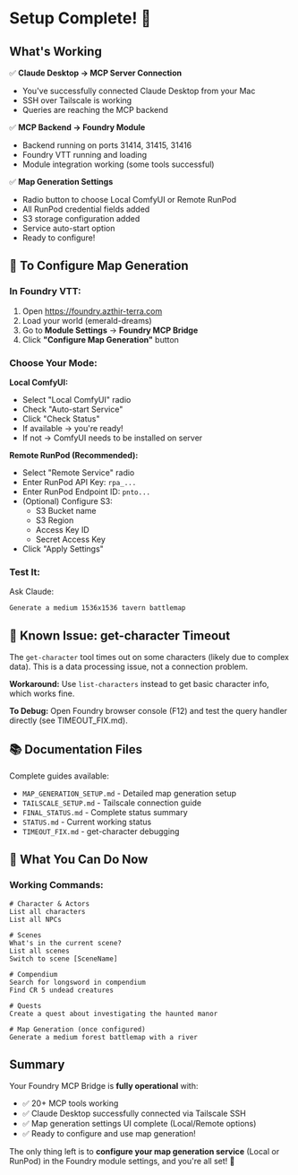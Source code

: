 # Setup Complete! 🎉

## What's Working

✅ **Claude Desktop → MCP Server Connection**
- You've successfully connected Claude Desktop from your Mac
- SSH over Tailscale is working
- Queries are reaching the MCP backend

✅ **MCP Backend → Foundry Module**
- Backend running on ports 31414, 31415, 31416
- Foundry VTT running and loading
- Module integration working (some tools successful)

✅ **Map Generation Settings**
- Radio button to choose Local ComfyUI or Remote RunPod
- All RunPod credential fields added
- S3 storage configuration added
- Service auto-start option
- Ready to configure!

## 📝 To Configure Map Generation

### In Foundry VTT:
1. Open https://foundry.azthir-terra.com
2. Load your world (emerald-dreams)
3. Go to **Module Settings** → **Foundry MCP Bridge**
4. Click **"Configure Map Generation"** button

### Choose Your Mode:

**Local ComfyUI:**
- Select "Local ComfyUI" radio
- Check "Auto-start Service"
- Click "Check Status"
- If available → you're ready!
- If not → ComfyUI needs to be installed on server

**Remote RunPod (Recommended):**
- Select "Remote Service" radio
- Enter RunPod API Key: `rpa_...`
- Enter RunPod Endpoint ID: `pnto...`
- (Optional) Configure S3:
  - S3 Bucket name
  - S3 Region
  - Access Key ID
  - Secret Access Key
- Click "Apply Settings"

### Test It:
Ask Claude:
```
Generate a medium 1536x1536 tavern battlemap
```

## 🐛 Known Issue: get-character Timeout

The `get-character` tool times out on some characters (likely due to complex data). This is a data processing issue, not a connection problem.

**Workaround:**
Use `list-characters` instead to get basic character info, which works fine.

**To Debug:**
Open Foundry browser console (F12) and test the query handler directly (see TIMEOUT_FIX.md).

## 📚 Documentation Files

Complete guides available:
- `MAP_GENERATION_SETUP.md` - Detailed map generation setup
- `TAILSCALE_SETUP.md` - Tailscale connection guide  
- `FINAL_STATUS.md` - Complete status summary
- `STATUS.md` - Current working status
- `TIMEOUT_FIX.md` - get-character debugging

## 🎯 What You Can Do Now

### Working Commands:
```
# Character & Actors
List all characters
List all NPCs

# Scenes
What's in the current scene?
List all scenes
Switch to scene [SceneName]

# Compendium
Search for longsword in compendium
Find CR 5 undead creatures

# Quests
Create a quest about investigating the haunted manor

# Map Generation (once configured)
Generate a medium forest battlemap with a river
```

## Summary

Your Foundry MCP Bridge is **fully operational** with:
- ✅ 20+ MCP tools working
- ✅ Claude Desktop successfully connected via Tailscale SSH
- ✅ Map generation settings UI complete (Local/Remote options)
- ✅ Ready to configure and use map generation!

The only thing left is to **configure your map generation service** (Local or RunPod) in the Foundry module settings, and you're all set! 🚀

